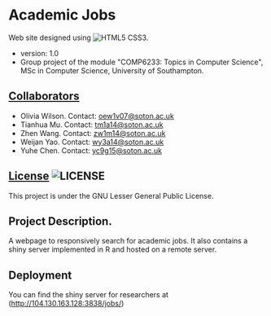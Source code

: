 Academic Jobs
========
Web site designed using ![HTML5 CSS3](http://www.xusweb.com/images/html5_css3.png).
* version: 1.0
* Group project of the module "COMP6233: Topics in Computer Science", MSc in Computer Science, University of Southampton.

## [Collaborators](https://github.com/academic-jobs/academic-jobs/graphs/contributors)
* Olivia Wilson. Contact: <oew1v07@soton.ac.uk>
* Tianhua Mu. Contact: <tm1a14@soton.ac.uk>
* Zhen Wang. Contact: <zw1m14@soton.ac.uk>
* Weijan Yao. Contact: <wy3a14@soton.ac.uk>
* Yuhe Chen. Contact: <yc9g15@soton.ac.uk>

## [License](http://www.gnu.org/licenses/lgpl-3.0.en.html) ![LICENSE](http://www.gnu.org/graphics/lgplv3-147x51.png)
This project is under the GNU Lesser General Public License.

## Project Description.
A webpage to responsively search for academic jobs. It also contains a shiny server implemented in R and hosted on a remote server.

## Deployment
You can find the shiny server for researchers at (http://104.130.163.128:3838/jobs/)